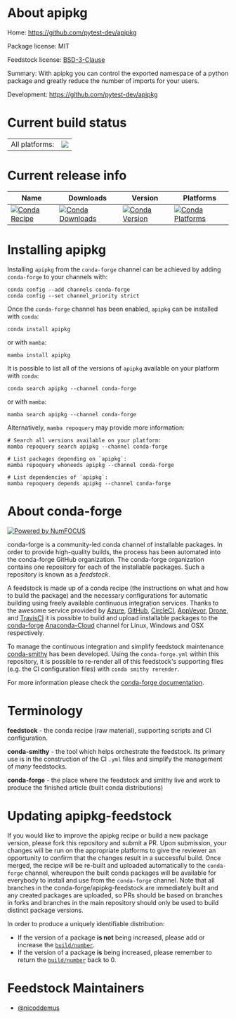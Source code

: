 About apipkg
============

Home: https://github.com/pytest-dev/apipkg

Package license: MIT

Feedstock license: [BSD-3-Clause](https://github.com/conda-forge/apipkg-feedstock/blob/main/LICENSE.txt)

Summary: With apipkg you can control the exported namespace of a python package and greatly reduce the number of imports for your users.

Development: https://github.com/pytest-dev/apipkg

Current build status
====================


<table><tr><td>All platforms:</td>
    <td>
      <a href="https://dev.azure.com/conda-forge/feedstock-builds/_build/latest?definitionId=2696&branchName=main">
        <img src="https://dev.azure.com/conda-forge/feedstock-builds/_apis/build/status/apipkg-feedstock?branchName=main">
      </a>
    </td>
  </tr>
</table>

Current release info
====================

| Name | Downloads | Version | Platforms |
| --- | --- | --- | --- |
| [![Conda Recipe](https://img.shields.io/badge/recipe-apipkg-green.svg)](https://anaconda.org/conda-forge/apipkg) | [![Conda Downloads](https://img.shields.io/conda/dn/conda-forge/apipkg.svg)](https://anaconda.org/conda-forge/apipkg) | [![Conda Version](https://img.shields.io/conda/vn/conda-forge/apipkg.svg)](https://anaconda.org/conda-forge/apipkg) | [![Conda Platforms](https://img.shields.io/conda/pn/conda-forge/apipkg.svg)](https://anaconda.org/conda-forge/apipkg) |

Installing apipkg
=================

Installing `apipkg` from the `conda-forge` channel can be achieved by adding `conda-forge` to your channels with:

```
conda config --add channels conda-forge
conda config --set channel_priority strict
```

Once the `conda-forge` channel has been enabled, `apipkg` can be installed with `conda`:

```
conda install apipkg
```

or with `mamba`:

```
mamba install apipkg
```

It is possible to list all of the versions of `apipkg` available on your platform with `conda`:

```
conda search apipkg --channel conda-forge
```

or with `mamba`:

```
mamba search apipkg --channel conda-forge
```

Alternatively, `mamba repoquery` may provide more information:

```
# Search all versions available on your platform:
mamba repoquery search apipkg --channel conda-forge

# List packages depending on `apipkg`:
mamba repoquery whoneeds apipkg --channel conda-forge

# List dependencies of `apipkg`:
mamba repoquery depends apipkg --channel conda-forge
```


About conda-forge
=================

[![Powered by
NumFOCUS](https://img.shields.io/badge/powered%20by-NumFOCUS-orange.svg?style=flat&colorA=E1523D&colorB=007D8A)](https://numfocus.org)

conda-forge is a community-led conda channel of installable packages.
In order to provide high-quality builds, the process has been automated into the
conda-forge GitHub organization. The conda-forge organization contains one repository
for each of the installable packages. Such a repository is known as a *feedstock*.

A feedstock is made up of a conda recipe (the instructions on what and how to build
the package) and the necessary configurations for automatic building using freely
available continuous integration services. Thanks to the awesome service provided by
[Azure](https://azure.microsoft.com/en-us/services/devops/), [GitHub](https://github.com/),
[CircleCI](https://circleci.com/), [AppVeyor](https://www.appveyor.com/),
[Drone](https://cloud.drone.io/welcome), and [TravisCI](https://travis-ci.com/)
it is possible to build and upload installable packages to the
[conda-forge](https://anaconda.org/conda-forge) [Anaconda-Cloud](https://anaconda.org/)
channel for Linux, Windows and OSX respectively.

To manage the continuous integration and simplify feedstock maintenance
[conda-smithy](https://github.com/conda-forge/conda-smithy) has been developed.
Using the ``conda-forge.yml`` within this repository, it is possible to re-render all of
this feedstock's supporting files (e.g. the CI configuration files) with ``conda smithy rerender``.

For more information please check the [conda-forge documentation](https://conda-forge.org/docs/).

Terminology
===========

**feedstock** - the conda recipe (raw material), supporting scripts and CI configuration.

**conda-smithy** - the tool which helps orchestrate the feedstock.
                   Its primary use is in the construction of the CI ``.yml`` files
                   and simplify the management of *many* feedstocks.

**conda-forge** - the place where the feedstock and smithy live and work to
                  produce the finished article (built conda distributions)


Updating apipkg-feedstock
=========================

If you would like to improve the apipkg recipe or build a new
package version, please fork this repository and submit a PR. Upon submission,
your changes will be run on the appropriate platforms to give the reviewer an
opportunity to confirm that the changes result in a successful build. Once
merged, the recipe will be re-built and uploaded automatically to the
`conda-forge` channel, whereupon the built conda packages will be available for
everybody to install and use from the `conda-forge` channel.
Note that all branches in the conda-forge/apipkg-feedstock are
immediately built and any created packages are uploaded, so PRs should be based
on branches in forks and branches in the main repository should only be used to
build distinct package versions.

In order to produce a uniquely identifiable distribution:
 * If the version of a package **is not** being increased, please add or increase
   the [``build/number``](https://docs.conda.io/projects/conda-build/en/latest/resources/define-metadata.html#build-number-and-string).
 * If the version of a package **is** being increased, please remember to return
   the [``build/number``](https://docs.conda.io/projects/conda-build/en/latest/resources/define-metadata.html#build-number-and-string)
   back to 0.

Feedstock Maintainers
=====================

* [@nicoddemus](https://github.com/nicoddemus/)

